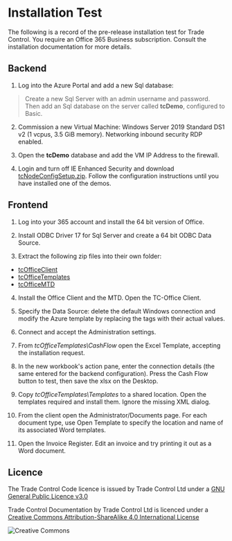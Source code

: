 # Installation Test

The following is a record of the pre-release installation test for Trade Control. You require an Office 365 Business subscription. Consult the installation documentation for more details.

## Backend

1. Log into the Azure Portal and add a new Sql database:

> Create a new Sql Server with an admin username and password.
Then add an Sql database on the server called **tcDemo**, configured to Basic.  

2. Commission a new Virtual Machine: Windows Server 2019 Standard DS1 v2 (1 vcpus, 3.5 GiB memory). Networking inbound security RDP enabled.

3. Open the **tcDemo** database and add the VM IP Address to the firewall.

4. Login and turn off IE Enhanced Security and download [tcNodeConfigSetup.zip](https://github.com/tradecontrol/tc-nodecore). Follow the configuration instructions until you have installed one of the demos. 

## Frontend

1. Log into your 365 account and install the 64 bit version of Office.

2. Install ODBC Driver 17 for Sql Server and create a 64 bit ODBC Data Source.
  
3. Extract the following zip files into their own folder: 

- [tcOfficeClient](../src/installation/tcOfficeClient.zip)
- [tcOfficeTemplates](../src/installation/tcOfficeTemplates.zip)
- [tcOfficeMTD](../src/installation/tcOfficeMTD.zip)

4. Install the Office Client and the MTD. Open the TC-Office Client.

5. Specify the Data Source: delete the default Windows connection and modify the Azure template by replacing the tags with their actual values.

6. Connect and accept the Administration settings.

7. From _tcOfficeTemplates\CashFlow_ open the Excel Template, accepting the installation request. 

8. In the new workbook's action pane, enter the connection details (the same entered for the backend configuration). Press the Cash Flow button to test, then save the xlsx on the Desktop.

9. Copy _tcOfficeTemplates\Templates_ to a shared location. Open the templates required and install them. Ignore the missing XML dialog.
 
10. From the client open the Administrator/Documents page. For each document type, use Open Template to specify the location and name of its associated Word templates.

11. Open the Invoice Register. Edit an invoice and try printing it out as a Word document.

## Licence

The Trade Control Code licence is issued by Trade Control Ltd under a [GNU General Public Licence v3.0](https://www.gnu.org/licenses/gpl-3.0.en.html) 

Trade Control Documentation by Trade Control Ltd is licenced under a [Creative Commons Attribution-ShareAlike 4.0 International License](http://creativecommons.org/licenses/by-sa/4.0/) 

![Creative Commons](https://i.creativecommons.org/l/by-sa/4.0/88x31.png) 



